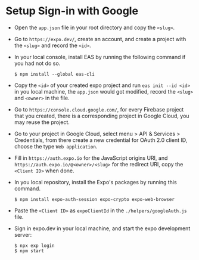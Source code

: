 Setup Sign-in with Google
===

- Open the `app.json` file in your root directory and copy the `<slug>`.
- Go to `https://expo.dev/`, create an account, and create a project with the `<slug>` and record the `<id>`.
- In your local console, install EAS by running the following command if you had not do so. 
    ```
    $ npm install --global eas-cli
    ```

- Copy the `<id>` of your created expo project and run `eas init --id <id>` in you local machine, the `app.json` would got modified, record the `<slug>` and `<owner>` in the file.
- Go to `https://console.cloud.google.com/`, for every Firebase project that you created, there is a corresponding project in Google Cloud, you may reuse the project.
- Go to your project in Google Cloud, select menu > API & Services > Credentials, from there create a new credential for OAuth 2.0 client ID, choose the type `Web application`. 

- Fill in `https://auth.expo.io` for the JavaScript origins URI, and `https://auth.expo.io/@<owner>/<slug>` for the redirect URI, copy the `<Client ID>` when done.

- In you local repository, install the Expo's packages by running this command.
    ```
    $ npm install expo-auth-session expo-crypto expo-web-browser
    ```

- Paste the `<Client ID>` as `expoClientId` in the `./helpers/googleAuth.js` file.

- Sign in expo.dev in your local machine, and start the expo development server:
    ```
    $ npx exp login
    $ npm start
    ``` 